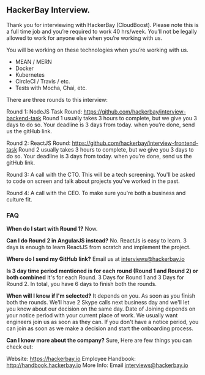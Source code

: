 ## HackerBay Interview. 

Thank you for interviewing with HackerBay (CloudBoost). Please note this is a full time job and you’re required to work 40 hrs/week. You’ll not be legally allowed to work for anyone else when you’re working with us. 

You will be working on these technologies when you’re working with us. 
* MEAN / MERN
* Docker 
* Kubernetes
* CircleCI / Travis / etc. 
* Tests with Mocha, Chai, etc. 


There are three rounds to this interview: 
 
Round 1: NodeJS Task Round: https://github.com/hackerbay/interview-backend-task Round 1 usually takes 3 hours to complete, but we give you 3 days to do so. Your deadline is 3 days from today. when you’re done, send us the gitHub link. 

Round 2: ReactJS Round: https://github.com/hackerbay/interview-frontend-task Round 2 usually takes 3 hours to complete, but we give you 3 days to do so. Your deadline is 3 days from today. when you’re done, send us the gitHub link. 

Round 3: A call with the CTO. 
This will be a tech screening. You'll be asked to code on screen and talk about projects you've worked in the past. 

Round 4: A call with the CEO. 
To make sure you're both a business and culture fit. 


### FAQ

**When do I start with Round 1?**
Now. 

**Can I do Round 2 in AngularJS instead?**
No. ReactJs is easy to learn. 3 days is enough to learn ReactJS from scratch and implement the project. 

**Where do I send my GitHub link?**
Email us at interviews@hackerbay.io

**Is 3 day time period mentioned is for each round (Round 1 and Round 2) or both combined**
It's for each Round. 3 Days for Round 1 and 3 Days for Round 2. In total, you have 6 days to finish both the rounds. 

**When will I know if I'm selected?**
It depends on you. As soon as you finish both the rounds. We'll have 2 Skype calls next business day and we'll let you know about our decision on the same day. Date of Joining depends on your notice period with your current place of work. We usually want engineers join us as soon as they can. If you don't have a notice period, you can join as soon as we make a decision and start the onboarding process. 

**Can I know more about the company?**
Sure, Here are few things you can check out:

Website: https://hackerbay.io
Employee Handbook: http://handbook.hackerbay.io
More Info: Email interviews@hackerbay.io


